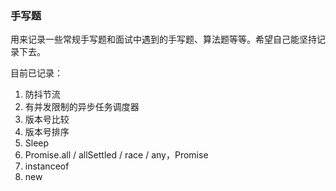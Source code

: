 ### 手写题

用来记录一些常规手写题和面试中遇到的手写题、算法题等等。希望自己能坚持记录下去。

目前已记录：

1. 防抖节流
2. 有并发限制的异步任务调度器
3. 版本号比较
4. 版本号排序
5. Sleep
6. Promise.all / allSettled / race / any，Promise
7. instanceof
8. new